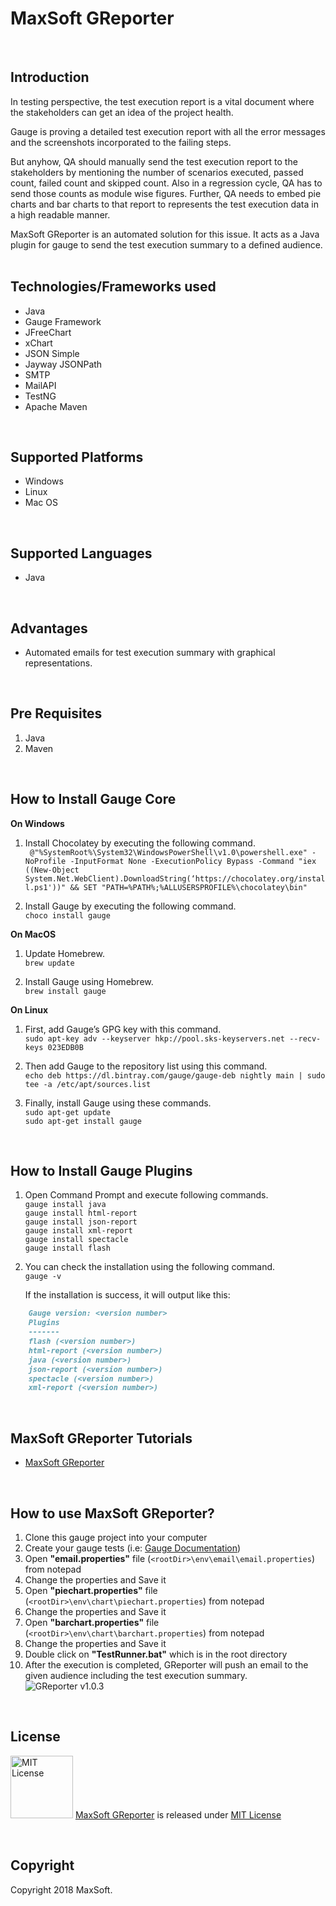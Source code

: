 # MaxSoft GReporter
<br />

## Introduction
In testing perspective, the test execution report is a vital document where the stakeholders can get an idea of the project health.

Gauge is proving a detailed test execution report with all the error messages and the screenshots incorporated to the failing steps.

But anyhow, QA should manually send the test execution report to the stakeholders by mentioning the number of scenarios executed, passed count, failed count and skipped count. Also in a regression cycle, QA has to send those counts as module wise figures. Further, QA needs to embed pie charts and bar charts to that report to represents the test execution data in a high readable manner.

MaxSoft GReporter is an automated solution for this issue. It acts as a Java plugin for gauge to send the test execution summary to a defined audience.
<br /><br />

## Technologies/Frameworks used
- Java
- Gauge Framework
- JFreeChart
- xChart
- JSON Simple
- Jayway JSONPath
- SMTP
- MailAPI
- TestNG
- Apache Maven
<br />

## Supported Platforms
- Windows
- Linux
- Mac OS
<br />

## Supported Languages
- Java
<br />

## Advantages
- Automated emails for test execution summary with graphical representations.
<br />

## Pre Requisites
1. Java
2. Maven
<br />

## How to Install Gauge Core

**On Windows**
1. Install Chocolatey by executing the following command. \
` @"%SystemRoot%\System32\WindowsPowerShell\v1.0\powershell.exe" -NoProfile -InputFormat None -ExecutionPolicy Bypass -Command "iex ((New-Object System.Net.WebClient).DownloadString(‘https://chocolatey.org/install.ps1'))" && SET "PATH=%PATH%;%ALLUSERSPROFILE%\chocolatey\bin"`

2. Install Gauge by executing the following command. \
`choco install gauge`

**On MacOS**
1. Update Homebrew. \
`brew update`

2. Install Gauge using Homebrew. \
`brew install gauge`

**On Linux**
1. First, add Gauge’s GPG key with this command. \
`sudo apt-key adv --keyserver hkp://pool.sks-keyservers.net --recv-keys 023EDB0B`

2. Then add Gauge to the repository list using this command. \
`echo deb https://dl.bintray.com/gauge/gauge-deb nightly main | sudo tee -a /etc/apt/sources.list`

3. Finally, install Gauge using these commands. \
`sudo apt-get update` \
`sudo apt-get install gauge`
<br />

## How to Install Gauge Plugins
1. Open Command Prompt and execute following commands. \
`gauge install java` \
`gauge install html-report` \
`gauge install json-report` \
`gauge install xml-report` \
`gauge install spectacle` \
`gauge install flash`

2. You can check the installation using the following command. \
`gauge -v`

	If the installation is success, it will output like this:

```markdown
    Gauge version: <version number>
    Plugins
    -------
    flash (<version number>)
    html-report (<version number>)
    java (<version number>)
    json-report (<version number>)
    spectacle (<version number>)
    xml-report (<version number>)
```
<br />

## MaxSoft GReporter Tutorials
- [MaxSoft GReporter](https://medium.com/greporter/maxsoft-email-client-for-gauge-8ae8af8ad32f)
<br />

## How to use MaxSoft GReporter?
1. Clone this gauge project into your computer
2. Create your gauge tests (i.e: [Gauge Documentation](https://docs.gauge.org/latest/index.html "Gauge Documentation"))
3. Open **"email.properties"** file (`<rootDir>\env\email\email.properties`) from notepad
4. Change the properties and Save it
5. Open **"piechart.properties"** file (`<rootDir>\env\chart\piechart.properties`) from notepad
6. Change the properties and Save it
7. Open **"barchart.properties"** file (`<rootDir>\env\chart\barchart.properties`) from notepad
8. Change the properties and Save it
9. Double click on **"TestRunner.bat"** which is in the root directory
10. After the execution is completed, GReporter will push an email to the given audience including the test execution summary.
![GReporter v1.0.3](https://i.imgur.com/xEovMLC.png)
<br />

## License
<img src="https://upload.wikimedia.org/wikipedia/commons/thumb/0/0b/License_icon-mit-2.svg/2000px-License_icon-mit-2.svg.png" alt="MIT License" width="100" height="100"/> [MaxSoft GReporter](https://medium.com/greporter) is released under [MIT License](https://opensource.org/licenses/MIT)

<br />

## Copyright
Copyright 2018 MaxSoft.

